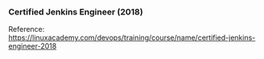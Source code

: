 ### Certified Jenkins Engineer (2018)

Reference: https://linuxacademy.com/devops/training/course/name/certified-jenkins-engineer-2018
